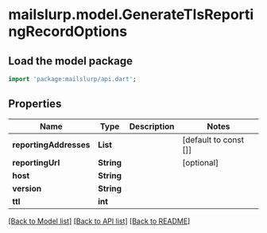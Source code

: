 # mailslurp.model.GenerateTlsReportingRecordOptions

## Load the model package
```dart
import 'package:mailslurp/api.dart';
```

## Properties
Name | Type | Description | Notes
------------ | ------------- | ------------- | -------------
**reportingAddresses** | **List<String>** |  | [default to const []]
**reportingUrl** | **String** |  | [optional] 
**host** | **String** |  | 
**version** | **String** |  | 
**ttl** | **int** |  | 

[[Back to Model list]](../README#documentation-for-models) [[Back to API list]](../README#documentation-for-api-endpoints) [[Back to README]](../README)


